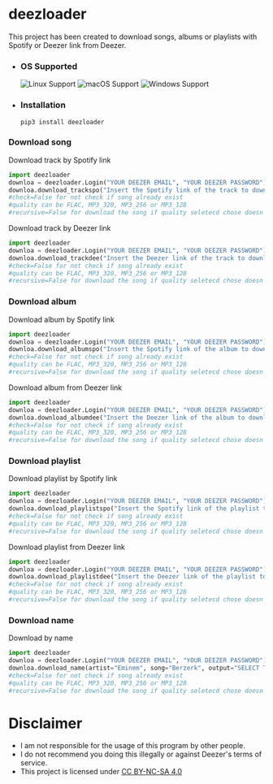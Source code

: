 # deezloader
This project has been created to download songs, albums or playlists with Spotify or Deezer link from Deezer.
* ### OS Supported ###
    ![Linux Support](https://img.shields.io/badge/Linux-Support-brightgreen.svg)
    ![macOS Support](https://img.shields.io/badge/macOS-Support-brightgreen.svg)
    ![Windows Support](https://img.shields.io/badge/Windows-Support-brightgreen.svg)
* ### Installation ###
      pip3 install deezloader
### Download song
Download track by Spotify link
```python
import deezloader
downloa = deezloader.Login("YOUR DEEZER EMAIL", "YOUR DEEZER PASSWORD")
downloa.download_trackspo("Insert the Spotify link of the track to download", output="SELECT THE PATH WHERE SAVE YOUR SONGS", check=True, quality="MP3_128", recursive=True)
#check=False for not check if song already exist
#quality can be FLAC, MP3_320, MP3_256 or MP3_128
#recursive=False for download the song if quality seletecd chose doesn't exist
```
Download track by Deezer link
```python
import deezloader
downloa = deezloader.Login("YOUR DEEZER EMAIL", "YOUR DEEZER PASSWORD")
downloa.download_trackdee("Insert the Deezer link of the track to download", output="SELECT THE PATH WHERE SAVE YOUR SONGS", check=True, quality="MP3_128", recursive=True)
#check=False for not check if song already exist
#quality can be FLAC, MP3_320, MP3_256 or MP3_128
#recursive=False for download the song if quality seletecd chose doesn't exist
```
### Download album
Download album by Spotify link
```python
import deezloader
downloa = deezloader.Login("YOUR DEEZER EMAIL", "YOUR DEEZER PASSWORD")
downloa.download_albumspo("Insert the Spotify link of the album to download", output="SELECT THE PATH WHERE SAVE YOUR SONGS", check=True, quality="MP3_128", recursive=True)
#check=False for not check if song already exist
#quality can be FLAC, MP3_320, MP3_256 or MP3_128
#recursive=False for download the song if quality seletecd chose doesn't exist
```
Download album from Deezer link
```python
import deezloader
downloa = deezloader.Login("YOUR DEEZER EMAIL", "YOUR DEEZER PASSWORD")
downloa.download_albumdee("Insert the Deezer link of the album to download", output="SELECT THE PATH WHERE SAVE YOUR SONGS", check=True, quality="MP3_128", recursive=True)
#check=False for not check if song already exist
#quality can be FLAC, MP3_320, MP3_256 or MP3_128
#recursive=False for download the song if quality seletecd chose doesn't exist
```
### Download playlist
Download playlist by Spotify link
```python
import deezloader
downloa = deezloader.Login("YOUR DEEZER EMAIL", "YOUR DEEZER PASSWORD")
downloa.download_playlistspo("Insert the Spotify link of the playlist to download", output="SELECT THE PATH WHERE SAVE YOUR SONGS", check=True, quality="MP3_128", recursive=True)
#check=False for not check if song already exist
#quality can be FLAC, MP3_320, MP3_256 or MP3_128
#recursive=False for download the song if quality seletecd chose doesn't exist
```
Download playlist from Deezer link
```python
import deezloader
downloa = deezloader.Login("YOUR DEEZER EMAIL", "YOUR DEEZER PASSWORD")
downloa.download_playlistdee("Insert the Deezer link of the playlist to download", output="SELECT THE PATH WHERE SAVE YOUR SONGS", check=True, quality="MP3_128", recursive=True)
#check=False for not check if song already exist
#quality can be FLAC, MP3_320, MP3_256 or MP3_128
#recursive=False for download the song if quality seletecd chose doesn't exist
```
### Download name
Download by name
```python
import deezloader
downloa = deezloader.Login("YOUR DEEZER EMAIL", "YOUR DEEZER PASSWORD")
downloa.download_name(artist="Eminem", song="Berzerk", output="SELECT THE PATH WHERE SAVE YOUR SONGS", check=True, quality="MP3_128", recursive=True)
#check=False for not check if song already exist
#quality can be FLAC, MP3_320, MP3_256 or MP3_128
#recursive=False for download the song if quality seletecd chose doesn't exist
```
# Disclaimer
- I am not responsible for the usage of this program by other people.
- I do not recommend you doing this illegally or against Deezer's terms of service.
- This project is licensed under [CC BY-NC-SA 4.0](https://creativecommons.org/licenses/by-nc-sa/4.0/)
